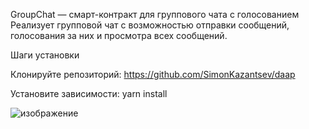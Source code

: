 GroupChat — смарт-контракт для группового чата с голосованием
Реализует групповой чат с возможностью отправки сообщений, голосования за них и просмотра всех сообщений.

Шаги установки

Клонируйте репозиторий: https://github.com/SimonKazantsev/daap

Установите зависимости: yarn install

![изображение](https://github.com/user-attachments/assets/62f64102-9884-4a27-88f4-63415c6a4dd4)
